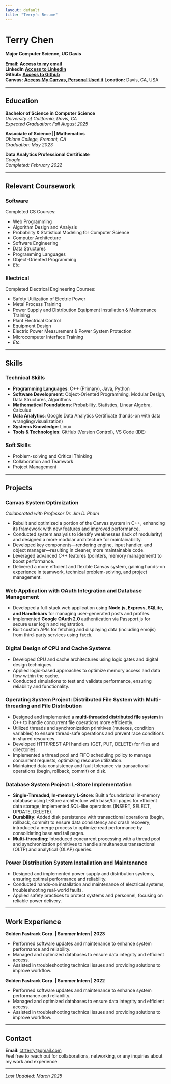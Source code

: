```yaml
---
layout: default
title: "Terry's Resume"
---
```


# Terry Chen
**Major Computer Science, UC Davis**  
<!-- **Email:** [ctrterry@gmail.com](mailto:ctrterry@gmail.com)  
**LinkedIn:** [https://www.linkedin.com/in/tianren-chen-3424211a8/](https://www.linkedin.com/in/tianren-chen-3424211a8/)
**Github** [https://github.com/ctrterry](mailto:https://github.com/ctrterry) <br>
**Canvas** <a href="https://canvas.ucdavis.edu/courses" target="_blank"><strong>Access My Canvas, Personal Used it</strong></a> -->

**Email:** <a href="ctrterry@gmail.com" target="_blank"><strong>Access to my email</strong></a> <br>
**LinkedIn** <a href="https://www.linkedin.com/in/tianren-chen-3424211a8/" target="_blank"><strong>Access to LinkedIn</strong></a> <br>
**Github:** <a href="https://github.com/ctrterry" target="_blank"><strong>Access to Github</strong></a> <br>
**Canvas:** <a href="https://canvas.ucdavis.edu/courses" target="_blank"><strong>Access My Canvas, Personal Used it</strong></a>
**Location:**  Davis, CA, USA

---

## Education

**Bachelor of Science in Computer Science**  
*University of California, Davis, CA*  
*Expected Graduation: Fall August 2025*

**Associate of Science || Mathematics**  
*Ohlone College, Fremont, CA*  
*Graduation: May 2023*

**Data Analytics Professional Certificate**  
*Google*  
*Completed: February 2022*


<!-- **College of Electrical Engineering**  
*Chongqing Electric Power College, Chongqing, China*  
*Graduation: June 2020* -->

---

## Relevant Coursework

### Software
Completed CS Courses:  
- Web Programming  
- Algorithm Design and Analysis  
- Probability & Statistical Modeling for Computer Science  
- Computer Architecture  
- Software Engineering  
- Data Structures  
- Programming Languages  
- Object-Oriented Programming  
- *Etc.*  

### Electrical
Completed Electrical Engineering Courses:  
- Safety Utilization of Electric Power  
- Metal Process Training  
- Power Supply and Distribution Equipment Installation & Maintenance Training  
- Plant Electrical Control  
- Equipment Design  
- Electric Power Measurement & Power System Protection  
- Microcomputer Interface Training  
- *Etc.*  

---

## Skills

### Technical Skills
- **Programming Languages**: C++ (Primary), Java, Python  
- **Software Development**: Object-Oriented Programming, Modular Design, Data Structures, Algorithms  
- **Mathematical Foundations**: Probability, Statistics, Linear Algebra, Calculus  
- **Data Analytics**: Google Data Analytics Certificate (hands-on with data wrangling/visualization)  
- **Systems Knowledge**: Linux  
- **Tools & Technologies**: GitHub (Version Control), VS Code (IDE)

### Soft Skills
- Problem-solving and Critical Thinking  
- Collaboration and Teamwork  
- Project Management

---

## Projects

### Canvas System Optimization
*Collaborated with Professor Dr. Jim D. Pham*  
- Rebuilt and optimized a portion of the Canvas system in C++, enhancing its framework with new features and improved performance.  
- Conducted system analysis to identify weaknesses (lack of modularity) and designed a more modular architecture for maintainability.  
- Developed key components—rendering engine, input handler, and object manager—resulting in cleaner, more maintainable code.  
- Leveraged advanced C++ features (pointers, memory management) to boost performance.  
- Delivered a more efficient and flexible Canvas system, gaining hands-on experience in teamwork, technical problem-solving, and project management.

### Web Application with OAuth Integration and Database Management
- Developed a full-stack web application using **Node.js, Express, SQLite, and Handlebars** for managing user-generated posts and profiles.  
- Implemented **Google OAuth 2.0** authentication via Passport.js for secure user login and registration.  
- Built custom APIs for fetching and displaying data (including emojis) from third-party services using `fetch`.

### Digital Design of CPU and Cache Systems
- Developed CPU and cache architectures using logic gates and digital design techniques.  
- Applied logic-based approaches to optimize memory access and data flow within the cache.  
- Conducted simulations to test and validate performance, ensuring reliability and functionality.

### Operating System Project: Distributed File System with Multi-threading and File Distribution
- Designed and implemented a **multi-threaded distributed file system** in C++ to handle concurrent file operations more efficiently.  
- Utilized threads and synchronization primitives (mutexes, condition variables) to ensure thread-safe operations and prevent race conditions in shared resources.  
- Developed HTTP/REST API handlers (GET, PUT, DELETE) for files and directories.  
- Implemented a thread pool and FIFO scheduling policy to manage concurrent requests, optimizing resource utilization.  
- Maintained data consistency and fault tolerance via transactional operations (begin, rollback, commit) on disk.

### Database System Project: L-Store Implementation
- **Single-Threaded, In-memory L-Store**: Built a foundational in-memory database using L-Store architecture with base/tail pages for efficient data storage; implemented SQL-like operations (INSERT, SELECT, UPDATE, DELETE).  
- **Durability**: Added disk persistence with transactional operations (begin, rollback, commit) to ensure data consistency and crash recovery; introduced a merge process to optimize read performance by consolidating base and tail pages.  
- **Multi-threading**: Introduced concurrent processing with a thread pool and synchronization primitives to handle simultaneous transactional (OLTP) and analytical (OLAP) queries.

### Power Distribution System Installation and Maintenance
- Designed and implemented power supply and distribution systems, ensuring optimal performance and reliability.  
- Conducted hands-on installation and maintenance of electrical systems, troubleshooting real-world faults.  
- Applied safety practices to protect systems and personnel, focusing on reliable power delivery.

---

## Work Experience

**Golden Fastrack Corp. | Summer Intern | 2023**  
- Performed software updates and maintenance to enhance system performance and reliability.  
- Managed and optimized databases to ensure data integrity and efficient access.  
- Assisted in troubleshooting technical issues and providing solutions to improve workflow.

**Golden Fastrack Corp. | Summer Intern | 2022**  
- Performed software updates and maintenance to enhance system performance and reliability.  
- Managed and optimized databases to ensure data integrity and efficient access.  
- Assisted in troubleshooting technical issues and providing solutions to improve workflow.

---

## Contact

**Email**: [ctrterry@gmail.com](mailto:ctrterry@gmail.com)  
Feel free to reach out for collaborations, networking, or any inquiries about my work and experience.

---

*Last Updated: March 2025*

